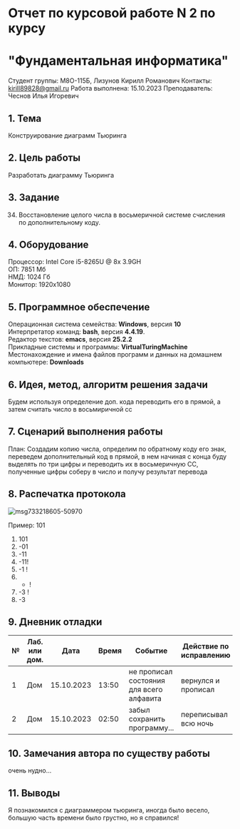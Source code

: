 # Отчет по курсовой работе N 2 по курсу
# "Фундаментальная информатика"

Студент группы: M8О-115Б, Лизунов Кирилл Романович
Контакты: kirill89828@gmail.ru
Работа выполнена: 15.10.2023
Преподаватель: Чеснов Илья Игоревич

## 1. Тема

Конструирование диаграмм Тьюринга

## 2. Цель работы

Разработать диаграмму Тьюринга

## 3. Задание

34. Восстановление целого числа в восьмеричной системе счисления по дополнительному коду.

## 4. Оборудование

Процессор: Intel Core i5-8265U @ 8x 3.9GH\
ОП: 7851 Мб\
НМД: 1024 Гб\
Монитор: 1920x1080

## 5. Программное обеспечение

Операционная система семейства: **Windows**, версия **10**\
Интерпретатор команд: **bash**, версия **4.4.19**.\
Редактор текстов: **emacs**, версия **25.2.2**\
Прикладные системы и программы: **VirtualTuringMachine**\
Местонахождение и имена файлов программ и данных на домашнем компьютере: **Downloads**

## 6. Идея, метод, алгоритм решения задачи

Будем используя определение доп. кода переводить его в прямой, а затем считать число в восьмиричной сс

## 7. Сценарий выполнения работы

План:
Создадим копию числа, определим по обратному коду его знак, переведем дополнительный код в прямой, в нем начиная с конца буду выделять по три цифры и переводить их в восьмеричную СС, полученные цифры соберу в число и получу результат перевода

## 8. Распечатка протокола
![msg733218605-50970](https://github.com/KirillLizunov/mai_python_laba/assets/75213389/d4cf4a1d-9d63-4f99-a02f-8a3f4ed5ceb9)


Пример: 101

1. 101
2. -01
3. -11
4. -11!
5. -1 !
6. -  !
7. -3 !
8. -3

## 9. Дневник отладки

| № | Лаб. или дом. | Дата       | Время     | Событие                                                | Действие по исправлению   | Примечание     |
|---|---------------|------------|-----------|--------------------------------------------------------|---------------------------|----------------|
|1  | Дом           | 15.10.2023 | 13:50     | не прописал состояния для всего алфавита               | вернулся и прописал       |                |
|2  | Дом           | 15.10.2023 | 02:50     | забыл сохранить программу...                           | переписывал всю ночь      |                |

## 10. Замечания автора по существу работы

очень нудно...

## 11. Выводы

 Я познакомился с диаграммером тьюринга, иногда было весело, большую часть времени было грустно, но я справился!

